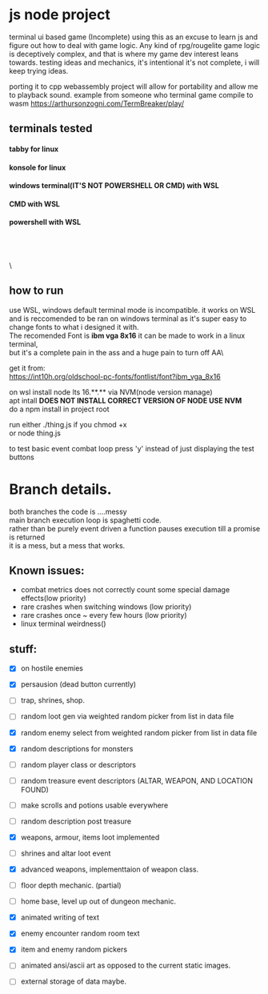 # js node project
terminal ui based game (Incomplete)
using this as an excuse to learn js and figure out how to deal with game logic.
Any kind of rpg/rougelite game logic is deceptively complex, and that is where my game dev interest leans towards.
testing ideas and mechanics, it's intentional it's not complete, i will keep trying ideas.

porting it to cpp webassembly project will allow for portability and allow me to playback sound.
example from someone who terminal game compile to wasm https://arthursonzogni.com/TermBreaker/play/








## terminals tested

#### tabby for linux
#### konsole for linux
#### windows terminal(IT'S NOT POWERSHELL OR CMD) with WSL 
#### CMD with WSL 
#### powershell with WSL
\
\
\
\
## how to run
use WSL, windows default terminal mode is incompatible.
it works on WSL and is reccomended to be ran on windows terminal as it's super easy to change fonts to what i designed it with. \
The recomended Font is <b>ibm vga 8x16</b> it can be made to work in a linux terminal, \
but it's a complete pain in the ass and a huge pain to turn off AA\

get it from:\
https://int10h.org/oldschool-pc-fonts/fontlist/font?ibm_vga_8x16



on wsl install node lts 16.\*\*.\*\* via NVM(node version manage) \
apt intall <b>DOES NOT INSTALL CORRECT VERSION OF NODE USE NVM</b> \
do a npm install in project root 

run either ./thing.js if you chmod +x \
or node thing.js 

to test basic event combat loop press 'y' instead of just displaying the test buttons 

# Branch details.
both branches the code is ....messy \
main branch execution loop is spaghetti code. \
rather than be purely event driven a function pauses execution till a promise is returned \
it is a mess, but a mess that works. 

## Known issues:
- combat metrics does not correctly count some special damage effects(low priority)
- rare crashes when switching windows (low priority)
- rare crashes once ~ every few hours (low priority)
- linux terminal weirdness()

## stuff:
- [X] on hostile enemies 
- [x] persausion (dead button currently)
- [ ] trap, shrines, shop.
- [ ] random loot gen via weighted random picker from list in data file
- [x] random enemy select from weighted random picker from list in data file
- [x] random descriptions for monsters
- [ ] random player class or descriptors
- [ ] random treasure event descriptors (ALTAR, WEAPON, AND LOCATION FOUND)
- [ ] make scrolls and potions usable everywhere
- [ ] random description post treasure
- [x] weapons, armour, items loot implemented
- [ ] shrines and altar loot event
- [x] advanced weapons, implementtaion of weapon class.
- [ ] floor depth mechanic. (partial)
- [ ] home base, level up out of dungeon mechanic.
- [x] animated writing of text
- [x] enemy encounter random room text 
- [x] item and enemy random pickers
- [ ] animated ansi/ascii art as opposed to the current static images.
- [ ] external storage of data maybe.

